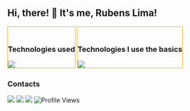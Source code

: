 <div>
    <h2>Hi, there! 🚀 It's me, Rubens Lima!</h2>
</div>
    
<!-- 
```javascript
const RubensLima = {
    "Who I'm": ["Rubens Lima", "25 old", "I'm live in Ceará"],
    "Education": ["Bachelor of Information Systems - IFCE 7/8"],
    "Technologies": {
        "back-end": ["JavaScript", "TypeScript", "Nodejs", "express", "Prisma", "Mongoose"],
        "Fron-end": ["React", "Vite", "Bootstrap", "Material UI", "Vercel"],
        "Database": ["Postgres", "MySQL", "MongoDB"],
        "Tools": ["Insomnia", "Jest"],
        "Methodology": ["SCRUM"]
    }
}
```



<div style="align-items: start;">
  <a href="https://github.com/RubensLFerreira">
 <a href="https://app.daily.dev/rubenslimaferreira"><img src="https://api.daily.dev/devcards/103719d3d0834ee8b1f95425bcff9e6a.png?r=5y9" width="200" alt="Rubens Lima Ferreira's Dev Card"/> 
    <img height="150em" src="https://github-readme-stats.vercel.app/api?username=RubensLFerreira&show_icons=true&theme=aura&hide_border=true&bg_color=0D1117&include_all_commits=true&count_private=true"/>
    <img height="150em" src="https://github-readme-stats.vercel.app/api/top-langs/?username=RubensLFerreira&layout=compact&langs_count=7&theme=aura&hide_border=true&bg_color=0D1117"/>
  </a>
</div>

-->


<div style="display: inline-block; border: 1px solid orange;"><br>
  <h3>Technologies used</h3>
  <a href="https://skillicons.dev">
    <img src="https://skillicons.dev/icons?i=html,css,js,ts,nodejs,express,prisma,postgres,postman,jest&theme=dark" />
  </a>  
</div>

<div style="display: inline-block; border: 1px solid orange;"><br>
  <h3>Technologies I use the basics</h3>
  <a href="https://skillicons.dev">
    <img src="https://skillicons.dev/icons?i=react,vite,bootstrap,styledcomponents,vercel,materialui&theme=dark" />
  </a>  
</div>


<div> 
  <h3>Contacts</h3>
    <a href="https://discord.com/channels/@me" target="_blank"><img src="https://img.shields.io/badge/Discord-7289DA?style=for-the-badge&logo=discord&logoColor=white" target="_blank"></a>
    <a href="mailto:rubensifce00@gmail.com"><img src="https://img.shields.io/badge/Gmail-D14836?style=for-the-badge&logo=gmail&logoColor=white" target="_blank"></a>
    <a href="https://www.linkedin.com/in/rubens-lima-363526149/" target="_blank"><img src="https://img.shields.io/badge/-LinkedIn-%230077B5?style=for-the-badge&logo=linkedin&logoColor=white" target="_blank"></a>
  <img src="https://komarev.com/ghpvc/?username=RubensLFerreira&label=Profile%20views&color=218a45&style=flat" alt="Profile Views" />
</div>
